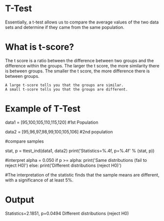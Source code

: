 # T-Test
Essentially, a t-test allows us to compare the average values of the two data sets and determine if they came from the same population.

# What is t-score?

The t score is a ratio between the difference between two groups and the difference within the groups. The larger the t score, the more similarity there is between groups. The smaller the t score, the more difference there is between groups. 

    A large t-score tells you that the groups are similar.
    A small t-score tells you that the groups are different.

# Example of T-Test

data1 = [95,100,105,110,115,120] #1st Population

data2 = [95,96,97,98,99,100,105,106] #2nd population

#compare samples

stat, p = ttest_ind(data1, data2)
print('Statistics=%.4f, p=%.4f' % (stat, p))

#interpret
alpha = 0.050
if p >= alpha:
	print('Same distributions (fail to reject H0)')
else:
	print('Different distributions (reject H0)')
    
#The interpretation of the statistic finds that the sample means are different, with a significance of at least 5%.
# Output
Statistics=2.1851, p=0.0494
Different distributions (reject H0)
